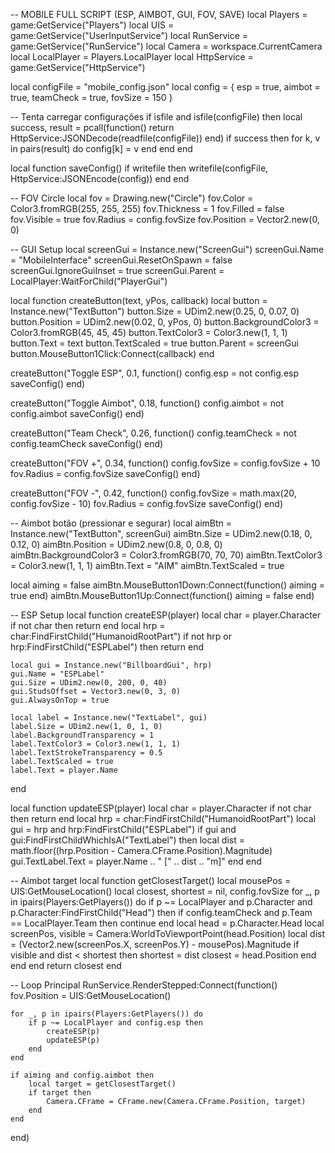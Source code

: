-- MOBILE FULL SCRIPT (ESP, AIMBOT, GUI, FOV, SAVE)
local Players = game:GetService("Players")
local UIS = game:GetService("UserInputService")
local RunService = game:GetService("RunService")
local Camera = workspace.CurrentCamera
local LocalPlayer = Players.LocalPlayer
local HttpService = game:GetService("HttpService")

local configFile = "mobile_config.json"
local config = {
    esp = true,
    aimbot = true,
    teamCheck = true,
    fovSize = 150
}

-- Tenta carregar configurações
if isfile and isfile(configFile) then
    local success, result = pcall(function()
        return HttpService:JSONDecode(readfile(configFile))
    end)
    if success then
        for k, v in pairs(result) do config[k] = v end
    end
end

local function saveConfig()
    if writefile then
        writefile(configFile, HttpService:JSONEncode(config))
    end
end

-- FOV Circle
local fov = Drawing.new("Circle")
fov.Color = Color3.fromRGB(255, 255, 255)
fov.Thickness = 1
fov.Filled = false
fov.Visible = true
fov.Radius = config.fovSize
fov.Position = Vector2.new(0, 0)

-- GUI Setup
local screenGui = Instance.new("ScreenGui")
screenGui.Name = "MobileInterface"
screenGui.ResetOnSpawn = false
screenGui.IgnoreGuiInset = true
screenGui.Parent = LocalPlayer:WaitForChild("PlayerGui")

local function createButton(text, yPos, callback)
    local button = Instance.new("TextButton")
    button.Size = UDim2.new(0.25, 0, 0.07, 0)
    button.Position = UDim2.new(0.02, 0, yPos, 0)
    button.BackgroundColor3 = Color3.fromRGB(45, 45, 45)
    button.TextColor3 = Color3.new(1, 1, 1)
    button.Text = text
    button.TextScaled = true
    button.Parent = screenGui
    button.MouseButton1Click:Connect(callback)
end

createButton("Toggle ESP", 0.1, function()
    config.esp = not config.esp
    saveConfig()
end)

createButton("Toggle Aimbot", 0.18, function()
    config.aimbot = not config.aimbot
    saveConfig()
end)

createButton("Team Check", 0.26, function()
    config.teamCheck = not config.teamCheck
    saveConfig()
end)

createButton("FOV +", 0.34, function()
    config.fovSize = config.fovSize + 10
    fov.Radius = config.fovSize
    saveConfig()
end)

createButton("FOV -", 0.42, function()
    config.fovSize = math.max(20, config.fovSize - 10)
    fov.Radius = config.fovSize
    saveConfig()
end)

-- Aimbot botão (pressionar e segurar)
local aimBtn = Instance.new("TextButton", screenGui)
aimBtn.Size = UDim2.new(0.18, 0, 0.12, 0)
aimBtn.Position = UDim2.new(0.8, 0, 0.8, 0)
aimBtn.BackgroundColor3 = Color3.fromRGB(70, 70, 70)
aimBtn.TextColor3 = Color3.new(1, 1, 1)
aimBtn.Text = "AIM"
aimBtn.TextScaled = true

local aiming = false
aimBtn.MouseButton1Down:Connect(function()
    aiming = true
end)
aimBtn.MouseButton1Up:Connect(function()
    aiming = false
end)

-- ESP Setup
local function createESP(player)
    local char = player.Character
    if not char then return end
    local hrp = char:FindFirstChild("HumanoidRootPart")
    if not hrp or hrp:FindFirstChild("ESPLabel") then return end

    local gui = Instance.new("BillboardGui", hrp)
    gui.Name = "ESPLabel"
    gui.Size = UDim2.new(0, 200, 0, 40)
    gui.StudsOffset = Vector3.new(0, 3, 0)
    gui.AlwaysOnTop = true

    local label = Instance.new("TextLabel", gui)
    label.Size = UDim2.new(1, 0, 1, 0)
    label.BackgroundTransparency = 1
    label.TextColor3 = Color3.new(1, 1, 1)
    label.TextStrokeTransparency = 0.5
    label.TextScaled = true
    label.Text = player.Name
end

local function updateESP(player)
    local char = player.Character
    if not char then return end
    local hrp = char:FindFirstChild("HumanoidRootPart")
    local gui = hrp and hrp:FindFirstChild("ESPLabel")
    if gui and gui:FindFirstChildWhichIsA("TextLabel") then
        local dist = math.floor((hrp.Position - Camera.CFrame.Position).Magnitude)
        gui.TextLabel.Text = player.Name .. " [" .. dist .. "m]"
    end
end

-- Aimbot target
local function getClosestTarget()
    local mousePos = UIS:GetMouseLocation()
    local closest, shortest = nil, config.fovSize
    for _, p in ipairs(Players:GetPlayers()) do
        if p ~= LocalPlayer and p.Character and p.Character:FindFirstChild("Head") then
            if config.teamCheck and p.Team == LocalPlayer.Team then continue end
            local head = p.Character.Head
            local screenPos, visible = Camera:WorldToViewportPoint(head.Position)
            local dist = (Vector2.new(screenPos.X, screenPos.Y) - mousePos).Magnitude
            if visible and dist < shortest then
                shortest = dist
                closest = head.Position
            end
        end
    end
    return closest
end

-- Loop Principal
RunService.RenderStepped:Connect(function()
    fov.Position = UIS:GetMouseLocation()

    for _, p in ipairs(Players:GetPlayers()) do
        if p ~= LocalPlayer and config.esp then
            createESP(p)
            updateESP(p)
        end
    end

    if aiming and config.aimbot then
        local target = getClosestTarget()
        if target then
            Camera.CFrame = CFrame.new(Camera.CFrame.Position, target)
        end
    end
end)
